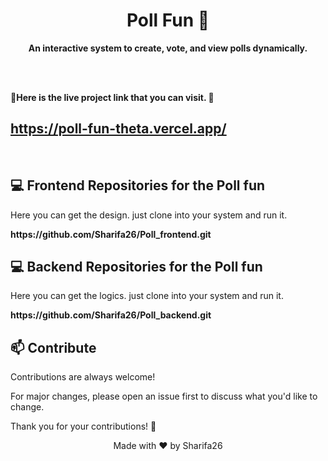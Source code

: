 <h1 align="center" style="font-weight: bold;">Poll Fun 🎯</h1>

<p align="center">
    <b>An interactive system to create, vote, and view polls dynamically.</b>
</p>

<br>
<br>

<b>🚀Here is the live project link that you can visit. 🚀</b> 

https://poll-fun-theta.vercel.app/
---
<br>

## 💻 Frontend Repositories for the Poll fun
Here you can get the design.
just clone into your system and run it.
<p>
   <b>https://github.com/Sharifa26/Poll_frontend.git</b>
</p>

## 💻 Backend Repositories for the Poll fun
Here you can get the logics.
just clone into your system and run it.
<p>
   <b>https://github.com/Sharifa26/Poll_backend.git</b>
</p>


<h2>📫 Contribute</h2>

<p>Contributions are always welcome!</p>

<p>For major changes, please open an issue first to discuss what you'd like to change.</p>

<p>Thank you for your contributions! 🙌</p>

<p align="center">Made with ❤️ by Sharifa26</p>
